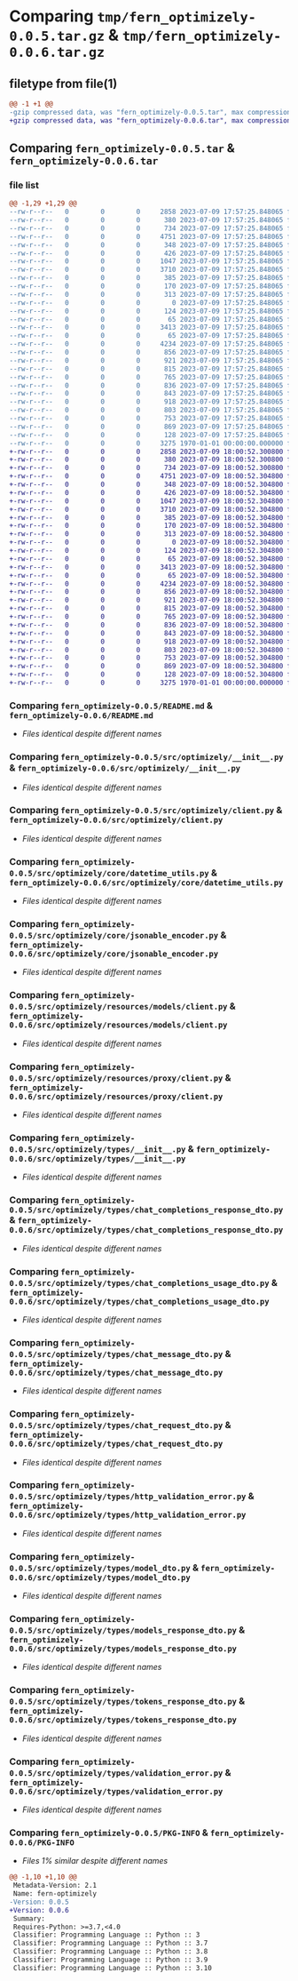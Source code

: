 # Comparing `tmp/fern_optimizely-0.0.5.tar.gz` & `tmp/fern_optimizely-0.0.6.tar.gz`

## filetype from file(1)

```diff
@@ -1 +1 @@
-gzip compressed data, was "fern_optimizely-0.0.5.tar", max compression
+gzip compressed data, was "fern_optimizely-0.0.6.tar", max compression
```

## Comparing `fern_optimizely-0.0.5.tar` & `fern_optimizely-0.0.6.tar`

### file list

```diff
@@ -1,29 +1,29 @@
--rw-r--r--   0        0        0     2858 2023-07-09 17:57:25.848065 fern_optimizely-0.0.5/README.md
--rw-r--r--   0        0        0      380 2023-07-09 17:57:25.848065 fern_optimizely-0.0.5/pyproject.toml
--rw-r--r--   0        0        0      734 2023-07-09 17:57:25.848065 fern_optimizely-0.0.5/src/optimizely/__init__.py
--rw-r--r--   0        0        0     4751 2023-07-09 17:57:25.848065 fern_optimizely-0.0.5/src/optimizely/client.py
--rw-r--r--   0        0        0      348 2023-07-09 17:57:25.848065 fern_optimizely-0.0.5/src/optimizely/core/__init__.py
--rw-r--r--   0        0        0      426 2023-07-09 17:57:25.848065 fern_optimizely-0.0.5/src/optimizely/core/api_error.py
--rw-r--r--   0        0        0     1047 2023-07-09 17:57:25.848065 fern_optimizely-0.0.5/src/optimizely/core/datetime_utils.py
--rw-r--r--   0        0        0     3710 2023-07-09 17:57:25.848065 fern_optimizely-0.0.5/src/optimizely/core/jsonable_encoder.py
--rw-r--r--   0        0        0      385 2023-07-09 17:57:25.848065 fern_optimizely-0.0.5/src/optimizely/core/remove_none_from_headers.py
--rw-r--r--   0        0        0      170 2023-07-09 17:57:25.848065 fern_optimizely-0.0.5/src/optimizely/errors/__init__.py
--rw-r--r--   0        0        0      313 2023-07-09 17:57:25.848065 fern_optimizely-0.0.5/src/optimizely/errors/unprocessable_entity_error.py
--rw-r--r--   0        0        0        0 2023-07-09 17:57:25.848065 fern_optimizely-0.0.5/src/optimizely/py.typed
--rw-r--r--   0        0        0      124 2023-07-09 17:57:25.848065 fern_optimizely-0.0.5/src/optimizely/resources/__init__.py
--rw-r--r--   0        0        0       65 2023-07-09 17:57:25.848065 fern_optimizely-0.0.5/src/optimizely/resources/models/__init__.py
--rw-r--r--   0        0        0     3413 2023-07-09 17:57:25.848065 fern_optimizely-0.0.5/src/optimizely/resources/models/client.py
--rw-r--r--   0        0        0       65 2023-07-09 17:57:25.848065 fern_optimizely-0.0.5/src/optimizely/resources/proxy/__init__.py
--rw-r--r--   0        0        0     4234 2023-07-09 17:57:25.848065 fern_optimizely-0.0.5/src/optimizely/resources/proxy/client.py
--rw-r--r--   0        0        0      856 2023-07-09 17:57:25.848065 fern_optimizely-0.0.5/src/optimizely/types/__init__.py
--rw-r--r--   0        0        0      921 2023-07-09 17:57:25.848065 fern_optimizely-0.0.5/src/optimizely/types/chat_completions_response_dto.py
--rw-r--r--   0        0        0      815 2023-07-09 17:57:25.848065 fern_optimizely-0.0.5/src/optimizely/types/chat_completions_usage_dto.py
--rw-r--r--   0        0        0      765 2023-07-09 17:57:25.848065 fern_optimizely-0.0.5/src/optimizely/types/chat_message_dto.py
--rw-r--r--   0        0        0      836 2023-07-09 17:57:25.848065 fern_optimizely-0.0.5/src/optimizely/types/chat_request_dto.py
--rw-r--r--   0        0        0      843 2023-07-09 17:57:25.848065 fern_optimizely-0.0.5/src/optimizely/types/http_validation_error.py
--rw-r--r--   0        0        0      918 2023-07-09 17:57:25.848065 fern_optimizely-0.0.5/src/optimizely/types/model_dto.py
--rw-r--r--   0        0        0      803 2023-07-09 17:57:25.848065 fern_optimizely-0.0.5/src/optimizely/types/models_response_dto.py
--rw-r--r--   0        0        0      753 2023-07-09 17:57:25.848065 fern_optimizely-0.0.5/src/optimizely/types/tokens_response_dto.py
--rw-r--r--   0        0        0      869 2023-07-09 17:57:25.848065 fern_optimizely-0.0.5/src/optimizely/types/validation_error.py
--rw-r--r--   0        0        0      128 2023-07-09 17:57:25.848065 fern_optimizely-0.0.5/src/optimizely/types/validation_error_loc_item.py
--rw-r--r--   0        0        0     3275 1970-01-01 00:00:00.000000 fern_optimizely-0.0.5/PKG-INFO
+-rw-r--r--   0        0        0     2858 2023-07-09 18:00:52.300800 fern_optimizely-0.0.6/README.md
+-rw-r--r--   0        0        0      380 2023-07-09 18:00:52.300800 fern_optimizely-0.0.6/pyproject.toml
+-rw-r--r--   0        0        0      734 2023-07-09 18:00:52.300800 fern_optimizely-0.0.6/src/optimizely/__init__.py
+-rw-r--r--   0        0        0     4751 2023-07-09 18:00:52.304800 fern_optimizely-0.0.6/src/optimizely/client.py
+-rw-r--r--   0        0        0      348 2023-07-09 18:00:52.304800 fern_optimizely-0.0.6/src/optimizely/core/__init__.py
+-rw-r--r--   0        0        0      426 2023-07-09 18:00:52.304800 fern_optimizely-0.0.6/src/optimizely/core/api_error.py
+-rw-r--r--   0        0        0     1047 2023-07-09 18:00:52.304800 fern_optimizely-0.0.6/src/optimizely/core/datetime_utils.py
+-rw-r--r--   0        0        0     3710 2023-07-09 18:00:52.304800 fern_optimizely-0.0.6/src/optimizely/core/jsonable_encoder.py
+-rw-r--r--   0        0        0      385 2023-07-09 18:00:52.304800 fern_optimizely-0.0.6/src/optimizely/core/remove_none_from_headers.py
+-rw-r--r--   0        0        0      170 2023-07-09 18:00:52.304800 fern_optimizely-0.0.6/src/optimizely/errors/__init__.py
+-rw-r--r--   0        0        0      313 2023-07-09 18:00:52.304800 fern_optimizely-0.0.6/src/optimizely/errors/unprocessable_entity_error.py
+-rw-r--r--   0        0        0        0 2023-07-09 18:00:52.304800 fern_optimizely-0.0.6/src/optimizely/py.typed
+-rw-r--r--   0        0        0      124 2023-07-09 18:00:52.304800 fern_optimizely-0.0.6/src/optimizely/resources/__init__.py
+-rw-r--r--   0        0        0       65 2023-07-09 18:00:52.304800 fern_optimizely-0.0.6/src/optimizely/resources/models/__init__.py
+-rw-r--r--   0        0        0     3413 2023-07-09 18:00:52.304800 fern_optimizely-0.0.6/src/optimizely/resources/models/client.py
+-rw-r--r--   0        0        0       65 2023-07-09 18:00:52.304800 fern_optimizely-0.0.6/src/optimizely/resources/proxy/__init__.py
+-rw-r--r--   0        0        0     4234 2023-07-09 18:00:52.304800 fern_optimizely-0.0.6/src/optimizely/resources/proxy/client.py
+-rw-r--r--   0        0        0      856 2023-07-09 18:00:52.304800 fern_optimizely-0.0.6/src/optimizely/types/__init__.py
+-rw-r--r--   0        0        0      921 2023-07-09 18:00:52.304800 fern_optimizely-0.0.6/src/optimizely/types/chat_completions_response_dto.py
+-rw-r--r--   0        0        0      815 2023-07-09 18:00:52.304800 fern_optimizely-0.0.6/src/optimizely/types/chat_completions_usage_dto.py
+-rw-r--r--   0        0        0      765 2023-07-09 18:00:52.304800 fern_optimizely-0.0.6/src/optimizely/types/chat_message_dto.py
+-rw-r--r--   0        0        0      836 2023-07-09 18:00:52.304800 fern_optimizely-0.0.6/src/optimizely/types/chat_request_dto.py
+-rw-r--r--   0        0        0      843 2023-07-09 18:00:52.304800 fern_optimizely-0.0.6/src/optimizely/types/http_validation_error.py
+-rw-r--r--   0        0        0      918 2023-07-09 18:00:52.304800 fern_optimizely-0.0.6/src/optimizely/types/model_dto.py
+-rw-r--r--   0        0        0      803 2023-07-09 18:00:52.304800 fern_optimizely-0.0.6/src/optimizely/types/models_response_dto.py
+-rw-r--r--   0        0        0      753 2023-07-09 18:00:52.304800 fern_optimizely-0.0.6/src/optimizely/types/tokens_response_dto.py
+-rw-r--r--   0        0        0      869 2023-07-09 18:00:52.304800 fern_optimizely-0.0.6/src/optimizely/types/validation_error.py
+-rw-r--r--   0        0        0      128 2023-07-09 18:00:52.304800 fern_optimizely-0.0.6/src/optimizely/types/validation_error_loc_item.py
+-rw-r--r--   0        0        0     3275 1970-01-01 00:00:00.000000 fern_optimizely-0.0.6/PKG-INFO
```

### Comparing `fern_optimizely-0.0.5/README.md` & `fern_optimizely-0.0.6/README.md`

 * *Files identical despite different names*

### Comparing `fern_optimizely-0.0.5/src/optimizely/__init__.py` & `fern_optimizely-0.0.6/src/optimizely/__init__.py`

 * *Files identical despite different names*

### Comparing `fern_optimizely-0.0.5/src/optimizely/client.py` & `fern_optimizely-0.0.6/src/optimizely/client.py`

 * *Files identical despite different names*

### Comparing `fern_optimizely-0.0.5/src/optimizely/core/datetime_utils.py` & `fern_optimizely-0.0.6/src/optimizely/core/datetime_utils.py`

 * *Files identical despite different names*

### Comparing `fern_optimizely-0.0.5/src/optimizely/core/jsonable_encoder.py` & `fern_optimizely-0.0.6/src/optimizely/core/jsonable_encoder.py`

 * *Files identical despite different names*

### Comparing `fern_optimizely-0.0.5/src/optimizely/resources/models/client.py` & `fern_optimizely-0.0.6/src/optimizely/resources/models/client.py`

 * *Files identical despite different names*

### Comparing `fern_optimizely-0.0.5/src/optimizely/resources/proxy/client.py` & `fern_optimizely-0.0.6/src/optimizely/resources/proxy/client.py`

 * *Files identical despite different names*

### Comparing `fern_optimizely-0.0.5/src/optimizely/types/__init__.py` & `fern_optimizely-0.0.6/src/optimizely/types/__init__.py`

 * *Files identical despite different names*

### Comparing `fern_optimizely-0.0.5/src/optimizely/types/chat_completions_response_dto.py` & `fern_optimizely-0.0.6/src/optimizely/types/chat_completions_response_dto.py`

 * *Files identical despite different names*

### Comparing `fern_optimizely-0.0.5/src/optimizely/types/chat_completions_usage_dto.py` & `fern_optimizely-0.0.6/src/optimizely/types/chat_completions_usage_dto.py`

 * *Files identical despite different names*

### Comparing `fern_optimizely-0.0.5/src/optimizely/types/chat_message_dto.py` & `fern_optimizely-0.0.6/src/optimizely/types/chat_message_dto.py`

 * *Files identical despite different names*

### Comparing `fern_optimizely-0.0.5/src/optimizely/types/chat_request_dto.py` & `fern_optimizely-0.0.6/src/optimizely/types/chat_request_dto.py`

 * *Files identical despite different names*

### Comparing `fern_optimizely-0.0.5/src/optimizely/types/http_validation_error.py` & `fern_optimizely-0.0.6/src/optimizely/types/http_validation_error.py`

 * *Files identical despite different names*

### Comparing `fern_optimizely-0.0.5/src/optimizely/types/model_dto.py` & `fern_optimizely-0.0.6/src/optimizely/types/model_dto.py`

 * *Files identical despite different names*

### Comparing `fern_optimizely-0.0.5/src/optimizely/types/models_response_dto.py` & `fern_optimizely-0.0.6/src/optimizely/types/models_response_dto.py`

 * *Files identical despite different names*

### Comparing `fern_optimizely-0.0.5/src/optimizely/types/tokens_response_dto.py` & `fern_optimizely-0.0.6/src/optimizely/types/tokens_response_dto.py`

 * *Files identical despite different names*

### Comparing `fern_optimizely-0.0.5/src/optimizely/types/validation_error.py` & `fern_optimizely-0.0.6/src/optimizely/types/validation_error.py`

 * *Files identical despite different names*

### Comparing `fern_optimizely-0.0.5/PKG-INFO` & `fern_optimizely-0.0.6/PKG-INFO`

 * *Files 1% similar despite different names*

```diff
@@ -1,10 +1,10 @@
 Metadata-Version: 2.1
 Name: fern-optimizely
-Version: 0.0.5
+Version: 0.0.6
 Summary: 
 Requires-Python: >=3.7,<4.0
 Classifier: Programming Language :: Python :: 3
 Classifier: Programming Language :: Python :: 3.7
 Classifier: Programming Language :: Python :: 3.8
 Classifier: Programming Language :: Python :: 3.9
 Classifier: Programming Language :: Python :: 3.10
```

